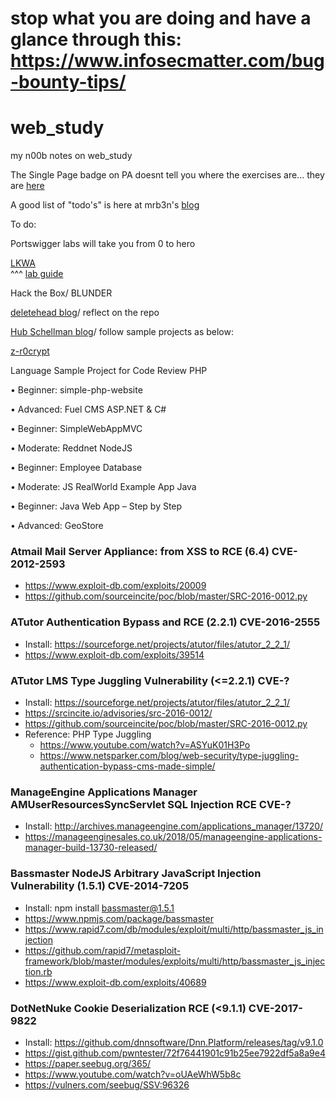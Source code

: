 # stop what you are doing and have a glance through this: https://www.infosecmatter.com/bug-bounty-tips/  

# web_study
my n00b notes on web_study

The Single Page badge on PA doesnt tell you where the exercises are... they are [here](https://attackdefense.com/listing?labtype=owasp-top-10&subtype=owasp-top-10-spwa)

A good list of "todo's" is here at mrb3n's [blog](https://www.mrb3n.com/?page_id=136) 

To do:

Portswigger labs will take you from 0 to hero  

[LKWA](https://github.com/weev3/LKWA)  
^^^ [lab guide](https://medium.com/kminthein/lesser-known-web-attack-lkwa-lab-walk-through-238a63254ec8)

Hack the Box/ BLUNDER

[deletehead blog](https://github.com/deletehead/awae_oswe_prep)/ reflect on the repo

[Hub Schellman blog](https://hub.schellman.com/blog/oswe-review-and-exam-preparation-guide)/ follow sample projects as below:

[z-r0crypt](https://z-r0crypt.github.io/blog/2020/01/22/oswe/awae-preparation/)

Language	Sample Project for Code Review
PHP	

• Beginner: simple-php-website

• Advanced: Fuel CMS ASP.NET & C#	

• Beginner: SimpleWebAppMVC

• Moderate: Reddnet NodeJS	

• Beginner: Employee Database

• Moderate: JS RealWorld Example App Java

• Beginner: Java Web App – Step by Step

• Advanced: GeoStore

### Atmail Mail Server Appliance: from XSS to RCE (6.4) CVE-2012-2593
- https://www.exploit-db.com/exploits/20009
- https://github.com/sourceincite/poc/blob/master/SRC-2016-0012.py

### ATutor Authentication Bypass and RCE (2.2.1) CVE-2016-2555
- Install: https://sourceforge.net/projects/atutor/files/atutor_2_2_1/
- https://www.exploit-db.com/exploits/39514

### ATutor LMS Type Juggling Vulnerability (<=2.2.1) CVE-?
- Install: https://sourceforge.net/projects/atutor/files/atutor_2_2_1/
- https://srcincite.io/advisories/src-2016-0012/
- https://github.com/sourceincite/poc/blob/master/SRC-2016-0012.py
- Reference: PHP Type Juggling
  - https://www.youtube.com/watch?v=ASYuK01H3Po
  - https://www.netsparker.com/blog/web-security/type-juggling-authentication-bypass-cms-made-simple/

### ManageEngine Applications Manager AMUserResourcesSyncServlet SQL Injection RCE CVE-?
- Install: http://archives.manageengine.com/applications_manager/13720/
- https://manageenginesales.co.uk/2018/05/manageengine-applications-manager-build-13730-released/

### Bassmaster NodeJS Arbitrary JavaScript Injection Vulnerability (1.5.1) CVE-2014-7205
- Install: npm install bassmaster@1.5.1
- https://www.npmjs.com/package/bassmaster
- https://www.rapid7.com/db/modules/exploit/multi/http/bassmaster_js_injection
- https://github.com/rapid7/metasploit-framework/blob/master/modules/exploits/multi/http/bassmaster_js_injection.rb
- https://www.exploit-db.com/exploits/40689

### DotNetNuke Cookie Deserialization RCE (<9.1.1) CVE-2017-9822
- Install: https://github.com/dnnsoftware/Dnn.Platform/releases/tag/v9.1.0
- https://gist.github.com/pwntester/72f76441901c91b25ee7922df5a8a9e4
- https://paper.seebug.org/365/
- https://www.youtube.com/watch?v=oUAeWhW5b8c
- https://vulners.com/seebug/SSV:96326

